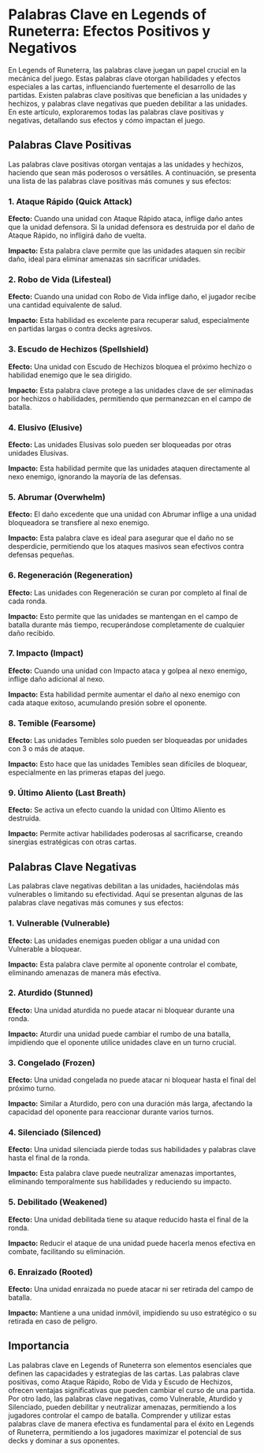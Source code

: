 # Palabras Clave en Legends of Runeterra: Efectos Positivos y Negativos

En Legends of Runeterra, las palabras clave juegan un papel crucial en la mecánica del juego. Estas palabras clave otorgan habilidades y efectos especiales a las cartas, influenciando fuertemente el desarrollo de las partidas. Existen palabras clave positivas que benefician a las unidades y hechizos, y palabras clave negativas que pueden debilitar a las unidades. En este artículo, exploraremos todas las palabras clave positivas y negativas, detallando sus efectos y cómo impactan el juego.

## Palabras Clave Positivas

Las palabras clave positivas otorgan ventajas a las unidades y hechizos, haciendo que sean más poderosos o versátiles. A continuación, se presenta una lista de las palabras clave positivas más comunes y sus efectos:

### 1. Ataque Rápido (Quick Attack)

**Efecto:** Cuando una unidad con Ataque Rápido ataca, inflige daño antes que la unidad defensora. Si la unidad defensora es destruida por el daño de Ataque Rápido, no infligirá daño de vuelta.

**Impacto:** Esta palabra clave permite que las unidades ataquen sin recibir daño, ideal para eliminar amenazas sin sacrificar unidades.

### 2. Robo de Vida (Lifesteal)

**Efecto:** Cuando una unidad con Robo de Vida inflige daño, el jugador recibe una cantidad equivalente de salud.

**Impacto:** Esta habilidad es excelente para recuperar salud, especialmente en partidas largas o contra decks agresivos.

### 3. Escudo de Hechizos (Spellshield)

**Efecto:** Una unidad con Escudo de Hechizos bloquea el próximo hechizo o habilidad enemigo que le sea dirigido.

**Impacto:** Esta palabra clave protege a las unidades clave de ser eliminadas por hechizos o habilidades, permitiendo que permanezcan en el campo de batalla.

### 4. Elusivo (Elusive)

**Efecto:** Las unidades Elusivas solo pueden ser bloqueadas por otras unidades Elusivas.

**Impacto:** Esta habilidad permite que las unidades ataquen directamente al nexo enemigo, ignorando la mayoría de las defensas.

### 5. Abrumar (Overwhelm)

**Efecto:** El daño excedente que una unidad con Abrumar inflige a una unidad bloqueadora se transfiere al nexo enemigo.

**Impacto:** Esta palabra clave es ideal para asegurar que el daño no se desperdicie, permitiendo que los ataques masivos sean efectivos contra defensas pequeñas.

### 6. Regeneración (Regeneration)

**Efecto:** Las unidades con Regeneración se curan por completo al final de cada ronda.

**Impacto:** Esto permite que las unidades se mantengan en el campo de batalla durante más tiempo, recuperándose completamente de cualquier daño recibido.

### 7. Impacto (Impact)

**Efecto:** Cuando una unidad con Impacto ataca y golpea al nexo enemigo, inflige daño adicional al nexo.

**Impacto:** Esta habilidad permite aumentar el daño al nexo enemigo con cada ataque exitoso, acumulando presión sobre el oponente.

### 8. Temible (Fearsome)

**Efecto:** Las unidades Temibles solo pueden ser bloqueadas por unidades con 3 o más de ataque.

**Impacto:** Esto hace que las unidades Temibles sean difíciles de bloquear, especialmente en las primeras etapas del juego.

### 9. Último Aliento (Last Breath)

**Efecto:** Se activa un efecto cuando la unidad con Último Aliento es destruida.

**Impacto:** Permite activar habilidades poderosas al sacrificarse, creando sinergias estratégicas con otras cartas.

## Palabras Clave Negativas

Las palabras clave negativas debilitan a las unidades, haciéndolas más vulnerables o limitando su efectividad. Aquí se presentan algunas de las palabras clave negativas más comunes y sus efectos:

### 1. Vulnerable (Vulnerable)

**Efecto:** Las unidades enemigas pueden obligar a una unidad con Vulnerable a bloquear.

**Impacto:** Esta palabra clave permite al oponente controlar el combate, eliminando amenazas de manera más efectiva.

### 2. Aturdido (Stunned)

**Efecto:** Una unidad aturdida no puede atacar ni bloquear durante una ronda.

**Impacto:** Aturdir una unidad puede cambiar el rumbo de una batalla, impidiendo que el oponente utilice unidades clave en un turno crucial.

### 3. Congelado (Frozen)

**Efecto:** Una unidad congelada no puede atacar ni bloquear hasta el final del próximo turno.

**Impacto:** Similar a Aturdido, pero con una duración más larga, afectando la capacidad del oponente para reaccionar durante varios turnos.

### 4. Silenciado (Silenced)

**Efecto:** Una unidad silenciada pierde todas sus habilidades y palabras clave hasta el final de la ronda.

**Impacto:** Esta palabra clave puede neutralizar amenazas importantes, eliminando temporalmente sus habilidades y reduciendo su impacto.

### 5. Debilitado (Weakened)

**Efecto:** Una unidad debilitada tiene su ataque reducido hasta el final de la ronda.

**Impacto:** Reducir el ataque de una unidad puede hacerla menos efectiva en combate, facilitando su eliminación.

### 6. Enraizado (Rooted)

**Efecto:** Una unidad enraizada no puede atacar ni ser retirada del campo de batalla.

**Impacto:** Mantiene a una unidad inmóvil, impidiendo su uso estratégico o su retirada en caso de peligro.

## Importancia

Las palabras clave en Legends of Runeterra son elementos esenciales que definen las capacidades y estrategias de las cartas. Las palabras clave positivas, como Ataque Rápido, Robo de Vida y Escudo de Hechizos, ofrecen ventajas significativas que pueden cambiar el curso de una partida. Por otro lado, las palabras clave negativas, como Vulnerable, Aturdido y Silenciado, pueden debilitar y neutralizar amenazas, permitiendo a los jugadores controlar el campo de batalla. Comprender y utilizar estas palabras clave de manera efectiva es fundamental para el éxito en Legends of Runeterra, permitiendo a los jugadores maximizar el potencial de sus decks y dominar a sus oponentes.